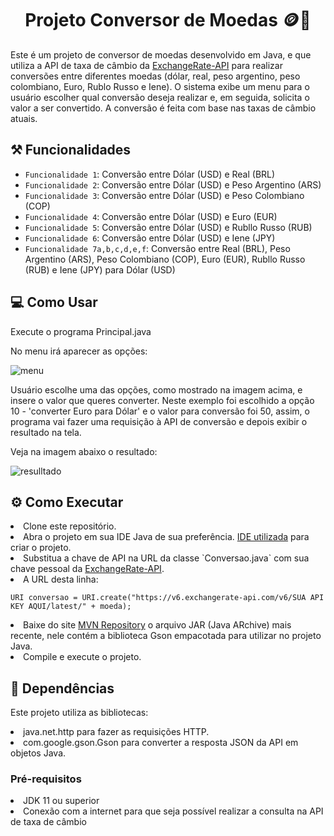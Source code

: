 <h1 align="center"> Projeto Conversor de Moedas 🪙💱</h1>

<p>
  Este é um projeto de conversor de moedas desenvolvido em Java, e que utiliza a API de taxa de câmbio da <a href="https://www.exchangerate-api.com/">ExchangeRate-API</a> para realizar conversões entre diferentes moedas (dólar, real, peso argentino, peso colombiano, Euro, Rublo Russo e Iene).
  O sistema exibe um menu para o usuário escolher qual conversão deseja realizar e, em seguida, solicita o valor a ser convertido. A conversão é feita com base nas taxas de câmbio atuais.
</p>

<h2>⚒️ Funcionalidades</h2>

- `Funcionalidade 1`: Conversão entre Dólar (USD) e Real (BRL)
- `Funcionalidade 2`: Conversão entre Dólar (USD) e Peso Argentino (ARS)
- `Funcionalidade 3`: Conversão entre Dólar (USD) e Peso Colombiano (COP)
- `Funcionalidade 4`: Conversão entre Dólar (USD) e Euro (EUR)
- `Funcionalidade 5`: Conversão entre Dólar (USD) e Rubllo Russo (RUB)
- `Funcionalidade 6`: Conversão entre Dólar (USD) e Iene (JPY)
- `Funcionalidade 7a,b,c,d,e,f`: Conversão entre Real (BRL), Peso Argentino (ARS), Peso Colombiano (COP), Euro (EUR), Rubllo Russo (RUB) e Iene (JPY) para Dólar (USD)

<h2>💻 Como Usar</h2>
 <p>Execute o programa Principal.java </p>
<p>No menu irá aparecer as opções:</p>

![menu](https://github.com/user-attachments/assets/77628ddf-79b3-4078-8359-19183fa93edf)


<p>Usuário escolhe uma das opções, como mostrado na imagem acima, e insere o valor que queres converter. Neste exemplo foi escolhido a opção 10 - 'converter Euro para Dólar' e o valor para conversão foi 50, assim,
  o programa vai fazer uma requisição à API de conversão e depois exibir o resultado na tela.</p>
  <p>Veja na imagem abaixo o resultado:</p>
  
![resulltado](https://github.com/user-attachments/assets/bccc174d-0d33-4fb5-9fc5-489e59ed3472)


<h2>⚙️ Como Executar</h2>
<li>Clone este repositório.</li>
<li>Abra o projeto em sua IDE Java de sua preferência. <a href="https://www.jetbrains.com/pt-br/idea/">IDE utilizada</a> para criar o projeto.</li>
<li>Substitua a chave de API na URL da classe `Conversao.java` com sua chave pessoal da <a href="https://www.exchangerate-api.com/">ExchangeRate-API</a>.</li>
<li>A URL desta linha: 

`URI conversao = URI.create("https://v6.exchangerate-api.com/v6/SUA API KEY AQUI/latest/" + moeda);`
</li>
<li>Baixe do site <a href="https://mvnrepository.com/artifact/com.google.code.gson/gson">MVN Repository</a> o arquivo JAR (Java ARchive) mais recente, nele contém a biblioteca Gson empacotada para utilizar no projeto Java.</li>
<li>Compile e execute o projeto.</li>

<h2>🔡 Dependências</h2>
<p>Este projeto utiliza as bibliotecas:</p>

<li>java.net.http para fazer as requisições HTTP.</li>
<li>com.google.gson.Gson para converter a resposta JSON da API em objetos Java.</li>

<h3>Pré-requisitos</h3>
<li>JDK 11 ou superior</li>
<li>Conexão com a internet para que seja possível realizar a consulta na API de taxa de câmbio</li>

